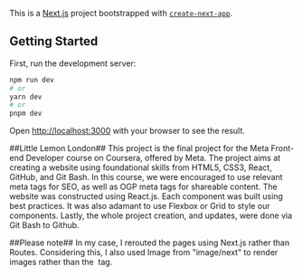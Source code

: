 This is a [Next.js](https://nextjs.org/) project bootstrapped with [`create-next-app`](https://github.com/vercel/next.js/tree/canary/packages/create-next-app).

## Getting Started

First, run the development server:

```bash
npm run dev
# or
yarn dev
# or
pnpm dev
```

Open [http://localhost:3000](http://localhost:3000) with your browser to see the result.

##Little Lemon London##
This project is the final project for the Meta Front-end Developer course on Coursera, offered by Meta. The project aims at creating a website using foundational skills from HTML5, CSS3, React, GitHub, and Git Bash. 
In this course, we were encouraged to use relevant meta tags for SEO, as well as OGP meta tags for shareable content. 
The website was constructed using React.js. Each component was built using best practices.
It was also adamant to use Flexbox or Grid to style our components. 
Lastly, the whole project creation, and updates, were done via Git Bash to Github.


##Please note##
In my case, I rerouted the pages using Next.js rather than Routes. Considering this, I also used Image from "image/next" to render images rather than the <img/> tag. 
